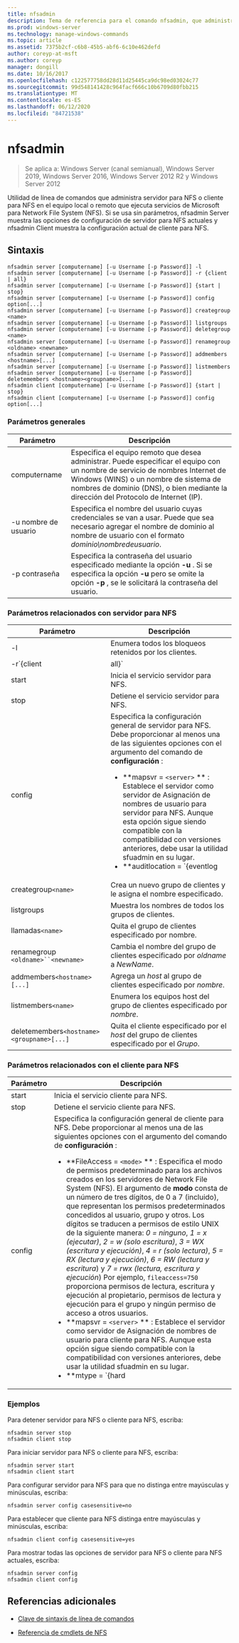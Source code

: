 ```yaml
---
title: nfsadmin
description: Tema de referencia para el comando nfsadmin, que administra servidor para NFS y cliente para NFS.
ms.prod: windows-server
ms.technology: manage-windows-commands
ms.topic: article
ms.assetid: 7375b2cf-c6b8-45b5-abf6-6c10e462defd
author: coreyp-at-msft
ms.author: coreyp
manager: dongill
ms.date: 10/16/2017
ms.openlocfilehash: c122577758dd28d11d25445ca9dc98ed03024c77
ms.sourcegitcommit: 99d548141428c964facf666c10b6709d80fbb215
ms.translationtype: MT
ms.contentlocale: es-ES
ms.lasthandoff: 06/12/2020
ms.locfileid: "84721538"
---
```

# <a name="nfsadmin"></a>nfsadmin

> Se aplica a: Windows Server (canal semianual), Windows Server 2019, Windows Server 2016, Windows Server 2012 R2 y Windows Server 2012

Utilidad de línea de comandos que administra servidor para NFS o cliente para NFS en el equipo local o remoto que ejecuta servicios de Microsoft para Network File System (NFS). Si se usa sin parámetros, nfsadmin Server muestra las opciones de configuración de servidor para NFS actuales y nfsadmin Client muestra la configuración actual de cliente para NFS.

## <a name="syntax"></a>Sintaxis

```
nfsadmin server [computername] [-u Username [-p Password]] -l
nfsadmin server [computername] [-u Username [-p Password]] -r {client | all}
nfsadmin server [computername] [-u Username [-p Password]] {start | stop}
nfsadmin server [computername] [-u Username [-p Password]] config option[...]
nfsadmin server [computername] [-u Username [-p Password]] creategroup <name>
nfsadmin server [computername] [-u Username [-p Password]] listgroups
nfsadmin server [computername] [-u Username [-p Password]] deletegroup <name>
nfsadmin server [computername] [-u Username [-p Password]] renamegroup <oldname> <newname>
nfsadmin server [computername] [-u Username [-p Password]] addmembers <hostname>[...]
nfsadmin server [computername] [-u Username [-p Password]] listmembers
nfsadmin server [computername] [-u Username [-p Password]] deletemembers <hostname><groupname>[...]
nfsadmin client [computername] [-u Username [-p Password]] {start | stop}
nfsadmin client [computername] [-u Username [-p Password]] config option[...]
```

### <a name="general-parameters"></a>Parámetros generales

| Parámetro | Descripción |
| --------- | ----------- |
| computername | Especifica el equipo remoto que desea administrar. Puede especificar el equipo con un nombre de servicio de nombres Internet de Windows (WINS) o un nombre de sistema de nombres de dominio (DNS), o bien mediante la dirección del Protocolo de Internet (IP). |
| -u nombre de usuario | Especifica el nombre del usuario cuyas credenciales se van a usar. Puede que sea necesario agregar el nombre de dominio al nombre de usuario con el formato *dominio\nombredeusuario*. |
| -p contraseña | Especifica la contraseña del usuario especificado mediante la opción **-u** . Si se especifica la opción **-u** pero se omite la opción **-p** , se le solicitará la contraseña del usuario. |

### <a name="server-for-nfs-related-parameters"></a>Parámetros relacionados con servidor para NFS

| Parámetro | Descripción |
| --------- | ----------- |
| -l | Enumera todos los bloqueos retenidos por los clientes. |
| -r`{client|all}` | Libera los bloqueos mantenidos por un cliente o, si se especifica All, por todos los clientes. |
| start | Inicia el servicio servidor para NFS. |
| stop | Detiene el servicio servidor para NFS. |
| config | Especifica la configuración general de servidor para NFS. Debe proporcionar al menos una de las siguientes opciones con el argumento del comando de **configuración** :<ul><li>**mapsvr = `<server>` ** : Establece el servidor como servidor de Asignación de nombres de usuario para servidor para NFS. Aunque esta opción sigue siendo compatible con la compatibilidad con versiones anteriores, debe usar la utilidad sfuadmin en su lugar.</li><li>**auditlocation = `{eventlog|file|both|none}` ** : Especifica si se auditarán los eventos y dónde se registrarán los eventos. Se requiere uno de los argumentos siguientes:<ul><li>**EventLog** : especifica que los eventos auditados se registrarán solo en el registro de aplicaciones visor de eventos.</li><li>**archivo** : especifica que los eventos auditados se registrarán solo en el archivo especificado por `config fname` .</li><li>**both** : especifica que los eventos auditados se registrarán en el visor de eventos el registro de la aplicación, así como en el archivo especificado por `config fname` .</li><li>**ninguno** : especifica que los eventos no se auditan.</li></ul><li>**fname = `<file>` ** : Establece el archivo especificado por archivo como archivo de auditoría. El valor predeterminado es **%sfudir%\log \\ nfssvr. log**.</li><li>**fsize = `<size>` ** : Establece el tamaño máximo en megabytes del archivo de auditoría. El tamaño máximo predeterminado es de **7 MB**.</li><li>**`audit=[+|-]mount [+|-]read [+|-]write [+|-]create [+|-]delete [+|-]locking [+|-]all`**: Especifica los eventos que se van a registrar. Para iniciar el registro de un evento, escriba un signo más ( **+** ) antes del nombre del evento; para detener el registro de un evento, escriba un signo menos ( **-** ) antes del nombre del evento. Si se omite el signo, **+** se supone que se trata del signo. No use **All** con ningún otro nombre de evento.</li><li>**lockperiod = `<seconds>` ** : Especifica el número de segundos que servidor para NFS esperará para reclamar bloqueos después de que se haya perdido la conexión con servidor para NFS y, a continuación, se haya reestablecido o después de que se haya reiniciado el servicio servidor para NFS.</li><li>**portmapprotocol = `{TCP|UDP|TCP+UDP}` ** : Especifica qué protocolos de transporte portmap admite. La configuración predeterminada es **TCP + UDP**.</li><li>**mountprotocol = `{TCP|UDP|TCP+UDP}` ** : Especifica qué protocolos de transporte admite el montaje. La configuración predeterminada es **TCP + UDP**.</li><li>**nfsprotocol = `{TCP|UDP|TCP+UDP}` ** -Especifica qué protocolos de transporte admite el sistema de archivos de red (NFS). La configuración predeterminada es **TCP + UDP**</li><li>**nlmprotocol = `{TCP|UDP|TCP+UDP}` ** -Especifica qué protocolos de transporte admite el administrador de bloque de red (NLM). La configuración predeterminada es **TCP + UDP**.</li><li>**nsmprotocol = `{TCP|UDP|TCP+UDP}` ** -Especifica qué protocolos de transporte admite el administrador de estado de red (NSM). La configuración predeterminada es **TCP + UDP**.</li><li>**enableV3 = `{yes|no}` ** : Especifica si se admitirán los protocolos de la versión 3 de NFS. El valor predeterminado es **sí**.</li><li>**renewauth = `{yes|no}` ** : Especifica si será necesario volver a autenticar las conexiones de cliente después del período especificado por config renewauthinterval. La configuración predeterminada es **no**.</li><li>**renewauthinterval = `<seconds>` ** : Especifica el número de segundos que transcurren antes de que se fuerce la reautenticación de un cliente si `config renewauth` se establece en **sí**. El valor predeterminado es **600 segundos**.</li><li>**dircache = `<size>` ** : Especifica el tamaño en kilobytes de la memoria caché del directorio. El número especificado como tamaño debe ser un múltiplo de 4 entre 4 y 128. El tamaño predeterminado de la caché del directorio es de **128 KB**.</li><li>**translationfile = `<file>` ** : Especifica un archivo que contiene información de asignación para reemplazar caracteres en los nombres de los archivos cuando se mueven desde sistemas de archivos basados en Windows a sistemas de archivos basados en UNIX. Si no se especifica File, la traducción de caracteres de nombre de archivo está deshabilitada. Si se cambia el valor de **translationfile** , deberá reiniciar el servidor para que el cambio surta efecto.</li><li>**dotfileshidden = `{yes|no}` ** : Especifica si los archivos con nombres que comienzan por un punto (.) se marcan como ocultos en el sistema de archivos de Windows y, por tanto, se ocultan de los clientes NFS. La configuración predeterminada es **no**.</li><li>**casesensitivelookups = `{yes|no}` ** : Especifica si las búsquedas de directorio distinguen mayúsculas de minúsculas (requieren coincidencia exacta de mayúsculas de minúsculas).<p>También debe deshabilitar la distinción de mayúsculas y minúsculas del kernel de Windows para admitir nombres de archivo que distinguen mayúsculas de minúsculas. Para admitir la distinción de mayúsculas y minúsculas, cambie el valor **DWORD** de la clave del registro, `HKLM\SYSTEM\CurrentControlSet\Control\Session Manager\kernel` , a **0**.</li><li>**ntfscase = `{lower|upper|preserve}` ** : Especifica si el uso de mayúsculas o minúsculas en los nombres de los archivos del sistema de archivos NTFS se devolverá en minúsculas, mayúsculas o en el formato almacenado en el directorio. La configuración predeterminada es **preserve**. Esta configuración no se puede cambiar si **casesensitivelookups** está establecido en **sí**.</li></ul> |
| creategroup`<name>` | Crea un nuevo grupo de clientes y le asigna el nombre especificado. |
| listgroups | Muestra los nombres de todos los grupos de clientes. |
| llamadas`<name>` | Quita el grupo de clientes especificado por nombre. |
| renamegroup `<oldname>``<newname>` | Cambia el nombre del grupo de clientes especificado por *oldname* a *NewName*. |
| addmembers`<hostname>[...]` | Agrega un *host* al grupo de clientes especificado por *nombre*. |
| listmembers`<name>` | Enumera los equipos host del grupo de clientes especificado por *nombre*. |
| deletemembers`<hostname><groupname>[...]` | Quita el cliente especificado por el *host* del grupo de clientes especificado por el *Grupo*. |

### <a name="client-for-nfs-related-parameters"></a>Parámetros relacionados con el cliente para NFS

| Parámetro | Descripción |
| --------- | ----------- |
| start | Inicia el servicio cliente para NFS. |
| stop | Detiene el servicio cliente para NFS. |
| config | Especifica la configuración general de cliente para NFS. Debe proporcionar al menos una de las siguientes opciones con el argumento del comando de **configuración** :<ul><li>**FileAccess = `<mode>` ** : Especifica el modo de permisos predeterminado para los archivos creados en los servidores de Network File System (NFS). El argumento de **modo** consta de un número de tres dígitos, de 0 a 7 (incluido), que representan los permisos predeterminados concedidos al usuario, grupo y otros. Los dígitos se traducen a permisos de estilo UNIX de la siguiente manera: *0 = ninguno*, *1 = x (ejecutar)*, *2 = w (solo escritura)*, *3 = WX (escritura y ejecución)*, *4 = r (solo lectura)*, *5 = RX (lectura y ejecución)*, *6 = RW (lectura y escritura*) y *7 = rwx (lectura, escritura y ejecución*) Por ejemplo, `fileaccess=750` proporciona permisos de lectura, escritura y ejecución al propietario, permisos de lectura y ejecución para el grupo y ningún permiso de acceso a otros usuarios.</li><li>**mapsvr = `<server>` ** : Establece el servidor como servidor de Asignación de nombres de usuario para cliente para NFS. Aunque esta opción sigue siendo compatible con la compatibilidad con versiones anteriores, debe usar la utilidad sfuadmin en su lugar.</li><li>**mtype = `{hard|soft}` ** : Especifica el tipo de montaje predeterminado. Para un montaje forzado, cliente para NFS sigue Reintentando una RPC con errores hasta que se realiza correctamente. Para un montaje flexible, cliente para NFS devuelve un error a la aplicación que realiza la llamada después de volver a intentar la llamada el número de veces especificado por la opción de reintento.</li><li>**Reintentar = `<number>` ** : Especifica el número de veces que se intenta establecer una conexión para un montaje flexible. Este valor debe estar comprendido entre 1 y 10, ambos inclusive. El valor predeterminado es **1**.</li><li>**tiempo de `<seconds>` espera =** : Especifica el número de segundos que se debe esperar una conexión (llamada a procedimiento remoto). Este valor debe ser *0,8*, *0,9*o un entero comprendido entre *1 y 60*, ambos incluidos. El valor predeterminado es **0,8**.</li><li>**Protocolo = `{TCP|UDP|TCP+UDP}` ** : Especifica qué protocolos de transporte admite el cliente. La configuración predeterminada es **TCP + UDP**.</li><li>**rsize = `<size>` ** : Especifica el tamaño, en kilobytes, del búfer de lectura. Este valor puede ser *0,5, 1, 2, 4, 8, 16* o *32*. El valor predeterminado es **32**.</li><li>**wsize = `<size>` ** : Especifica el tamaño, en kilobytes, del búfer de escritura. Este valor puede ser *0,5, 1, 2, 4, 8, 16* o *32*. El valor predeterminado es **32**.</li><li>**Perf = default** : restaura la siguiente configuración de rendimiento a los valores predeterminados: *mtype*, *Retry*, *timeout*, *rsize*o *wsize*. |

### <a name="examples"></a>Ejemplos

Para detener servidor para NFS o cliente para NFS, escriba:

```
nfsadmin server stop
nfsadmin client stop
```

Para iniciar servidor para NFS o cliente para NFS, escriba:

```
nfsadmin server start
nfsadmin client start
```

Para configurar servidor para NFS para que no distinga entre mayúsculas y minúsculas, escriba:

```
nfsadmin server config casesensitive=no
```

Para establecer que cliente para NFS distinga entre mayúsculas y minúsculas, escriba:

```
nfsadmin client config casesensitive=yes
```

Para mostrar todas las opciones de servidor para NFS o cliente para NFS actuales, escriba:

```
nfsadmin server config
nfsadmin client config
```

## <a name="additional-references"></a>Referencias adicionales

- [Clave de sintaxis de línea de comandos](command-line-syntax-key.md)

- [Referencia de cmdlets de NFS](https://docs.microsoft.com/powershell/module/nfs)
